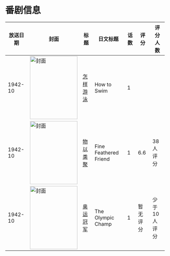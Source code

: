 # 番剧信息

|放送日期|封面|标题|日文标题|话数|评分|评分人数|
|---|---|---|---|---|---|---|
|1942-10|<img src="//lain.bgm.tv/pic/cover/c/6b/71/359472_16vs6.jpg" alt="封面" style="width:150px;height:200px;object-fit:cover;">|[怎样游泳](https://bangumi.tv/subject/359472)|How to Swim|1|||
|1942-10|<img src="//lain.bgm.tv/pic/cover/c/c7/46/262581_5i9hK.jpg" alt="封面" style="width:150px;height:200px;object-fit:cover;">|[物以类聚](https://bangumi.tv/subject/262581)|Fine Feathered Friend|1|6.6|38人评分|
|1942-10|<img src="//lain.bgm.tv/pic/cover/c/b7/52/359068_GevRR.jpg" alt="封面" style="width:150px;height:200px;object-fit:cover;">|[奥运冠军](https://bangumi.tv/subject/359068)|The Olympic Champ|1|暂无评分|少于10人评分|
